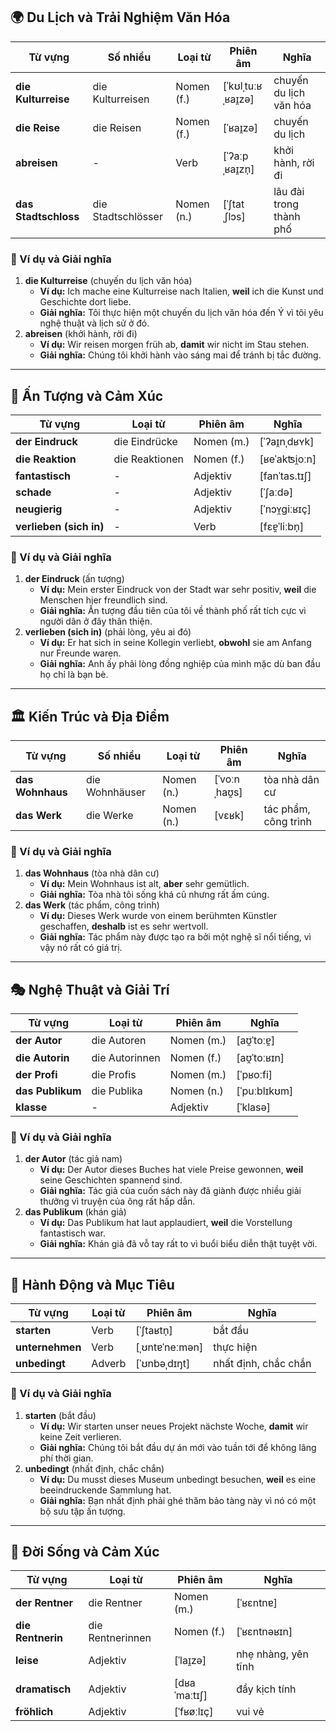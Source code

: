 ## **🌍 Du Lịch và Trải Nghiệm Văn Hóa**

|**Từ vựng**|**Số nhiều**|**Loại từ**|**Phiên âm**|**Nghĩa**|
|---|---|---|---|---|
|**die Kulturreise**|die Kulturreisen|Nomen (f.)|[ˈkʊlˌtuːʁˌʁaɪ̯zə]|chuyến du lịch văn hóa|
|**die Reise**|die Reisen|Nomen (f.)|[ˈʁaɪ̯zə]|chuyến du lịch|
|**abreisen**|-|Verb|[ˈʔaːpˌʁaɪ̯zn̩]|khởi hành, rời đi|
|**das Stadtschloss**|die Stadtschlösser|Nomen (n.)|[ˈʃtatˌʃlɔs]|lâu đài trong thành phố|

### **📌 Ví dụ và Giải nghĩa**

1. **die Kulturreise** (chuyến du lịch văn hóa)
    - **Ví dụ:** Ich mache eine Kulturreise nach Italien, **weil** ich die Kunst und Geschichte dort liebe.
    - **Giải nghĩa:** Tôi thực hiện một chuyến du lịch văn hóa đến Ý vì tôi yêu nghệ thuật và lịch sử ở đó.
2. **abreisen** (khởi hành, rời đi)
    - **Ví dụ:** Wir reisen morgen früh ab, **damit** wir nicht im Stau stehen.
    - **Giải nghĩa:** Chúng tôi khởi hành vào sáng mai để tránh bị tắc đường.

---

## **👀 Ấn Tượng và Cảm Xúc**

|**Từ vựng**|**Loại từ**|**Phiên âm**|**Nghĩa**|
|---|---|---|---|
|**der Eindruck**|die Eindrücke|Nomen (m.)|[ˈʔaɪ̯nˌdʁʏk]|
|**die Reaktion**|die Reaktionen|Nomen (f.)|[ʁeˈakʦi̯oːn]|
|**fantastisch**|-|Adjektiv|[fanˈtas.tɪʃ]|
|**schade**|-|Adjektiv|[ˈʃaːdə]|
|**neugierig**|-|Adjektiv|[ˈnɔʏ̯ɡiːʁɪç]|
|**verlieben (sich in)**|-|Verb|[fɛɐ̯ˈliːbn̩]|

### **📌 Ví dụ và Giải nghĩa**

1. **der Eindruck** (ấn tượng)
    - **Ví dụ:** Mein erster Eindruck von der Stadt war sehr positiv, **weil** die Menschen hier freundlich sind.
    - **Giải nghĩa:** Ấn tượng đầu tiên của tôi về thành phố rất tích cực vì người dân ở đây thân thiện.
2. **verlieben (sich in)** (phải lòng, yêu ai đó)
    - **Ví dụ:** Er hat sich in seine Kollegin verliebt, **obwohl** sie am Anfang nur Freunde waren.
    - **Giải nghĩa:** Anh ấy phải lòng đồng nghiệp của mình mặc dù ban đầu họ chỉ là bạn bè.

---

## **🏛️ Kiến Trúc và Địa Điểm**

|**Từ vựng**|**Số nhiều**|**Loại từ**|**Phiên âm**|**Nghĩa**|
|---|---|---|---|---|
|**das Wohnhaus**|die Wohnhäuser|Nomen (n.)|[ˈvoːnˌhaʊ̯s]|tòa nhà dân cư|
|**das Werk**|die Werke|Nomen (n.)|[vɛʁk]|tác phẩm, công trình|

### **📌 Ví dụ và Giải nghĩa**

1. **das Wohnhaus** (tòa nhà dân cư)
    - **Ví dụ:** Mein Wohnhaus ist alt, **aber** sehr gemütlich.
    - **Giải nghĩa:** Tòa nhà tôi sống khá cũ nhưng rất ấm cúng.
2. **das Werk** (tác phẩm, công trình)
    - **Ví dụ:** Dieses Werk wurde von einem berühmten Künstler geschaffen, **deshalb** ist es sehr wertvoll.
    - **Giải nghĩa:** Tác phẩm này được tạo ra bởi một nghệ sĩ nổi tiếng, vì vậy nó rất có giá trị.

---

## **🎭 Nghệ Thuật và Giải Trí**

|**Từ vựng**|**Loại từ**|**Phiên âm**|**Nghĩa**|
|---|---|---|---|
|**der Autor**|die Autoren|Nomen (m.)|[aʊ̯ˈtoːɐ̯]|
|**die Autorin**|die Autorinnen|Nomen (f.)|[aʊ̯ˈtoːʁɪn]|
|**der Profi**|die Profis|Nomen (m.)|[ˈpʁoːfi]|
|**das Publikum**|die Publika|Nomen (n.)|[ˈpuːblɪkʊm]|
|**klasse**|-|Adjektiv|[ˈklasə]|

### **📌 Ví dụ và Giải nghĩa**

1. **der Autor** (tác giả nam)
    - **Ví dụ:** Der Autor dieses Buches hat viele Preise gewonnen, **weil** seine Geschichten spannend sind.
    - **Giải nghĩa:** Tác giả của cuốn sách này đã giành được nhiều giải thưởng vì truyện của ông rất hấp dẫn.
2. **das Publikum** (khán giả)
    - **Ví dụ:** Das Publikum hat laut applaudiert, **weil** die Vorstellung fantastisch war.
    - **Giải nghĩa:** Khán giả đã vỗ tay rất to vì buổi biểu diễn thật tuyệt vời.

---

## **🚀 Hành Động và Mục Tiêu**

|**Từ vựng**|**Loại từ**|**Phiên âm**|**Nghĩa**|
|---|---|---|---|
|**starten**|Verb|[ˈʃtaʁtn̩]|bắt đầu|
|**unternehmen**|Verb|[ˌʊntɐˈneːmən]|thực hiện|
|**unbedingt**|Adverb|[ˈʊnbəˌdɪŋt]|nhất định, chắc chắn|

### **📌 Ví dụ và Giải nghĩa**

1. **starten** (bắt đầu)
    - **Ví dụ:** Wir starten unser neues Projekt nächste Woche, **damit** wir keine Zeit verlieren.
    - **Giải nghĩa:** Chúng tôi bắt đầu dự án mới vào tuần tới để không lãng phí thời gian.
2. **unbedingt** (nhất định, chắc chắn)
    - **Ví dụ:** Du musst dieses Museum unbedingt besuchen, **weil** es eine beeindruckende Sammlung hat.
    - **Giải nghĩa:** Bạn nhất định phải ghé thăm bảo tàng này vì nó có một bộ sưu tập ấn tượng.

---

## **👵 Đời Sống và Cảm Xúc**

| **Từ vựng**       | **Loại từ**      | **Phiên âm** | **Nghĩa**           |
| ----------------- | ---------------- | ------------ | ------------------- |
| **der Rentner**   | die Rentner      | Nomen (m.)   | [ˈʁɛntnɐ]           |
| **die Rentnerin** | die Rentnerinnen | Nomen (f.)   | [ˈʁɛntnəʁɪn]        |
| **leise**         | Adjektiv         | [ˈlaɪ̯zə]    | nhẹ nhàng, yên tĩnh |
| **dramatisch**    | Adjektiv         | [dʁaˈmaːtɪʃ] | đầy kịch tính       |
| **fröhlich**      | Adjektiv         | [ˈfʁøːlɪç]   | vui vẻ              |